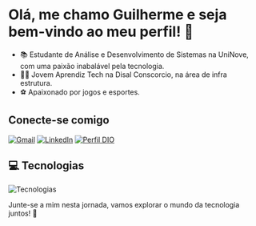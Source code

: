 # Olá, me chamo Guilherme e seja bem-vindo ao meu perfil! 👋

- 📚 Estudante de Análise e Desenvolvimento de Sistemas na UniNove, com uma paixão inabalável pela tecnologia.
- 👨‍💻 Jovem Aprendiz Tech na Disal Conscorcio, na área de infra estrutura.
- ⚽ Apaixonado por jogos e esportes.

## Conecte-se comigo

[![Gmail](https://img.shields.io/badge/-Gmail-%23333?style=for-the-badge&logo=gmail&logoColor=white)](mailto:guibrito.2104@icloud.com)
[![LinkedIn](https://img.shields.io/badge/-LinkedIn-%230077B5?style=for-the-badge&logo=linkedin&logoColor=white)](https://www.linkedin.com/in/guilherme-brito-do-nascimento-69b253273/)
[![Perfil DIO](https://img.shields.io/badge/-Meu%20Perfil%20na%20DIO-30A3DC?style=for-the-badge)](https://web.dio.me/users/Guibrito_2104?tab=skills)

## 💻 Tecnologias

![Tecnologias](https://skills.thijs.gg/icons?i=css,html,php,javascript)

Junte-se a mim nesta jornada, vamos explorar o mundo da tecnologia juntos! 🌟
